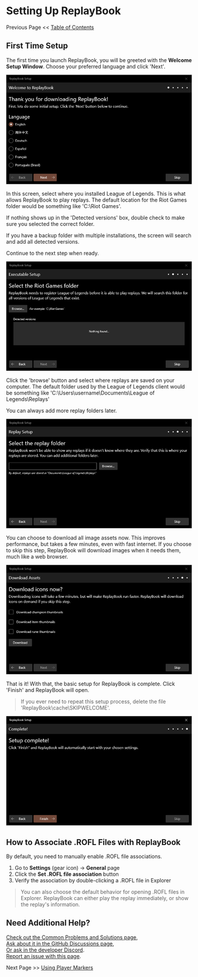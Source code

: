 # Setting Up ReplayBook

Previous Page << [Table of Contents](0_landing.md)

## First Time Setup

The first time you launch ReplayBook, you will be greeted with the **Welcome Setup Window**. Choose your preferred language and click 'Next'.

![Setup Screen 1](../images/tutorial_0.png)

In this screen, select where you installed League of Legends. This is what allows ReplayBook to play replays. The default location for the Riot Games folder would be something like 'C:\Riot Games'.

If nothing shows up in the 'Detected versions' box, double check to make sure you selected the correct folder.

If you have a backup folder with multiple installations, the screen will search and add all detected versions.

Continue to the next step when ready.

![Setup Screen 2](../images/tutorial_1.png)

Click the 'browse' button and select where replays are saved on your computer. The default folder used by the League of Legends client would be something like 'C:\Users\username\Documents\League of Legends\Replays'

You can always add more replay folders later.

![Setup Screen 3](../images/tutorial_2.png)

You can choose to download all image assets now. This improves performance, but takes a few minutes, even with fast internet. If you choose to skip this step, ReplayBook will download images when it needs them, much like a web browser.

![Setup Screen 4](../images/tutorial_3.png)

That is it! With that, the basic setup for ReplayBook is complete. Click 'Finish' and ReplayBook will open.

> If you ever need to repeat this setup process, delete the file 'ReplayBook\cache\SKIPWELCOME'.

![Setup Screen 5](../images/tutorial_4.png)

## How to Associate .ROFL Files with ReplayBook

By default, you need to manually enable .ROFL file associations.

1. Go to **Settings** (gear icon) -> **General** page
2. Click the **Set .ROFL file association** button
3. Verify the association by double-clicking a .ROFL file in Explorer

> You can also choose the default behavior for opening .ROFL files in Explorer. ReplayBook can either play the replay immediately, or show the replay's information.

## Need Additional Help?

[Check out the Common Problems and Solutions page](pages/common_problems.md),  
[Ask about it in the GitHub Discussions page](https://github.com/fraxiinus/ReplayBook/discussions),  
[Or ask in the developer Discord](https://discord.gg/c33Rc5J).  
[Report an issue with this page](https://github.com/fraxiinus/ReplayBook/issues/new/choose).

Next Page >> [Using Player Markers](2_markers.md)
